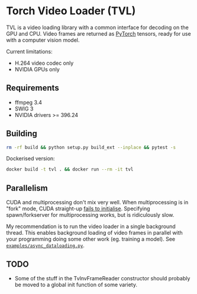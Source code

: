 # Torch Video Loader (TVL)

TVL is a video loading library with a common interface for decoding on the GPU and CPU. Video
frames are returned as [PyTorch](https://pytorch.org/) tensors, ready for use with a computer
vision model.

Current limitations:

* H.264 video codec only
* NVIDIA GPUs only


## Requirements

* ffmpeg 3.4
* SWIG 3
* NVIDIA drivers >= 396.24


## Building

```bash
rm -rf build && python setup.py build_ext --inplace && pytest -s
```

Dockerised version:

```bash
docker build -t tvl . && docker run --rm -it tvl
```


## Parallelism

CUDA and multiprocessing don't mix very well. When multiprocessing is in "fork" mode, CUDA
straight-up [fails to initialise](https://devtalk.nvidia.com/default/topic/973477/-cuda8-0-bug-child-process-forked-after-cuinit-get-cuda_error_not_initialized-on-cuinit-/).
Specifying spawn/forkserver for multiprocessing works, but is ridiculously slow.

My recommendation is to run the video loader in a single background thread. This enables
background loading of video frames in parallel with your programming doing some other work (eg.
training a model). See [`examples/async_dataloading.py`](examples/async_dataloading.py).


## TODO

* Some of the stuff in the TvlnvFrameReader constructor should probably be moved to
  a global init function of some variety.
